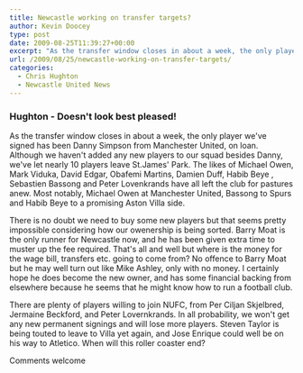 ```yaml
---
title: Newcastle working on transfer targets?
author: Kevin Doocey
type: post
date: 2009-08-25T11:39:27+00:00
excerpt: "As the transfer window closes in about a week, the only player we've signed has been Danny Simpson from Manchester United, on .."
url: /2009/08/25/newcastle-working-on-transfer-targets/
categories:
  - Chris Hughton
  - Newcastle United News
---
```


### Hughton - Doesn't look best pleased!

As the transfer window closes in about a week, the only player we've signed has been Danny Simpson from Manchester United, on loan. Although we haven't added any new players to our squad besides Danny, we've let nearly 10 players leave St.James' Park. The likes of Michael Owen, Mark Viduka, David Edgar, Obafemi Martins, Damien Duff, Habib Beye , Sebastien Bassong and Peter Lovenkrands have all left the club for pastures anew. Most notably, Michael Owen at Manchester United, Bassong to Spurs and Habib Beye to a promising Aston Villa side.

There is no doubt we need to buy some new players but that seems pretty impossible considering how our owenership is being sorted. Barry Moat is the only runner for Newcastle now, and he has been given extra time to muster up the fee required. That's all and well but where is the money for the wage bill, transfers etc. going to come from? No offence to Barry Moat but he may well turn out like Mike Ashley, only with no money. I certainly hope he does become the new owner, and has some financial backing from elsewhere because he seems that he might know how to run a football club.

There are plenty of players willing to join NUFC, from Per Ciljan Skjelbred, Jermaine Beckford, and Peter Lovernkrands. In all probability, we won't get any new permanent signings and will lose more players. Steven Taylor is being touted to leave to Villa yet again, and Jose Enrique could well be on his way to Atletico. When will this roller coaster end?

Comments welcome
